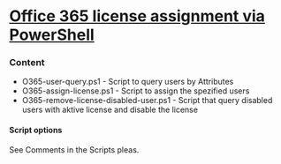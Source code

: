 # [Office 365 license assignment via PowerShell](https://github.com/hashfunktion/Office-365_PowerShell/tree/master/Office-365-license-assignment)

### Content
* O365-user-query.ps1 - Script to query users by Attributes
* O365-assign-license.ps1 - Script to assign the spezified users
* O365-remove-license-disabled-user.ps1 - Script that query disabled users with aktive license and disable the license


#### Script options
See Comments in the Scripts pleas.